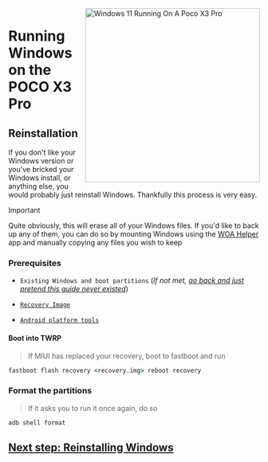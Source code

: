 <img align="right" src="https://github.com/woa-vayu/src_vayu_windows/blob/main/2Poco X3 Pro Windows.png" width="350" alt="Windows 11 Running On A Poco X3 Pro">


# Running Windows on the POCO X3 Pro

## Reinstallation
If you don't like your Windows version or you've bricked your Windows install, or anything else, you would probably just reinstall Windows. Thankfully this process is very easy.

> [!IMPORTANT]
> Quite obviously, this will erase all of your Windows files. If you'd like to back up any of them, you can do so by mounting Windows using the [WOA Helper](https://github.com/erdilS/Port-Windows-11-Xiaomi-Pad-5/releases/download/dualboot/woahelper.apk) app and manually copying any files you wish to keep


### Prerequisites

- ```Existing Windows and boot partitions``` (*If not met, [go back and just pretend this guide never existed](/guide/English/install-1-en.md)*)

- [```Recovery Image```](https://github.com/woa-vayu-archive/Port-Windows-11-POCO-X3-Pro/releases/tag/Recoveries)

- [```Android platform tools```](https://developer.android.com/studio/releases/platform-tools)

#### Boot into TWRP
> If MIUI has replaced your recovery, boot to fastboot and run
```cmd
fastboot flash recovery <recovery.img> reboot recovery
```

### Format the partitions
> If it asks you to run it once again, do so
```cmd
adb shell format
```

## [Next step: Reinstalling Windows](/guide/English/install-2-en.md)
  
